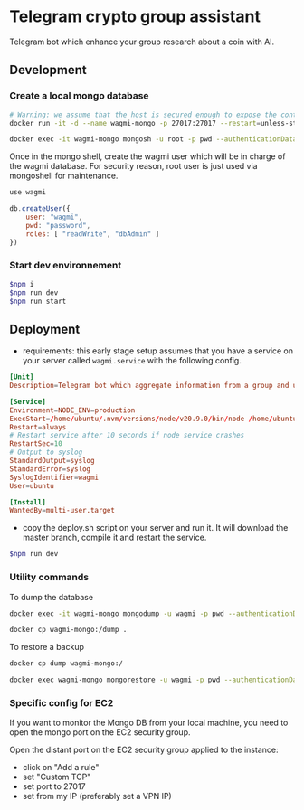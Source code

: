 # Telegram crypto group assistant
Telegram bot which enhance your group research about a coin with AI.

## Development

### Create a local mongo database

```bash
# Warning: we assume that the host is secured enough to expose the container on the port 27017
docker run -it -d --name wagmi-mongo -p 27017:27017 --restart=unless-stopped -e MONGO_INITDB_ROOT_USERNAME=root -e MONGO_INITDB_ROOT_PASSWORD=pwd mongo

docker exec -it wagmi-mongo mongosh -u root -p pwd --authenticationDatabase wagmi
```
Once in the mongo shell, create the wagmi user which will be in charge of the wagmi database. For security reason, root user is just used via mongoshell for maintenance.
```js 
use wagmi

db.createUser({
    user: "wagmi",
    pwd: "password",
    roles: [ "readWrite", "dbAdmin" ]
})
```

### Start dev environnement

```bash
$npm i
$npm run dev
$npm run start
```

## Deployment

- requirements: this early stage setup assumes that you have a service on your server called `wagmi.service` with the following config.

```conf
[Unit]
Description=Telegram bot which aggregate information from a group and use AI to enhance this informations.

[Service]
Environment=NODE_ENV=production
ExecStart=/home/ubuntu/.nvm/versions/node/v20.9.0/bin/node /home/ubuntu/runtime/wagmi/index.js
Restart=always
# Restart service after 10 seconds if node service crashes
RestartSec=10
# Output to syslog
StandardOutput=syslog
StandardError=syslog
SyslogIdentifier=wagmi
User=ubuntu

[Install]
WantedBy=multi-user.target
```

- copy the deploy.sh script on your server and run it. It will download the master branch, compile it and restart the service.

```bash
$npm run dev
```

### Utility commands

To dump the database
```bash
docker exec -it wagmi-mongo mongodump -u wagmi -p pwd --authenticationDatabase wagmi --db wagmi --out dump

docker cp wagmi-mongo:/dump .
```

To restore a backup
```bash
docker cp dump wagmi-mongo:/

docker exec wagmi-mongo mongorestore -u wagmi -p pwd --authenticationDatabase wagmi dump --drop
```

### Specific config for EC2

If you want to monitor the Mongo DB from your local machine, you need to open the mongo port on the EC2 security group.

Open the distant port on the EC2 security group applied to the instance:
- click on "Add a rule"
- set "Custom TCP"
- set port to 27017
- set from my IP (preferably set a VPN IP)